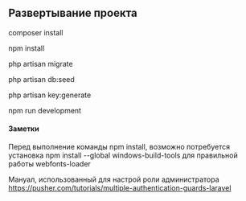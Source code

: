 ## Развертывание проекта

composer install

npm install

php artisan migrate

php artisan db:seed

php artisan key:generate

npm run development

#### Заметки
Перед выполнение команды npm install, возможно потребуется установка npm install --global windows-build-tools
для правильной работы webfonts-loader 

Мануал, использованный для настрой роли администратора
https://pusher.com/tutorials/multiple-authentication-guards-laravel